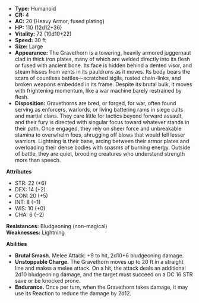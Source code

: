 - **Type:** Humanoid
- **CR:** 4
- **AC:** 20 (Heavy Armor, fused plating)
- **HP:** 110 (12d12+36)
- **Vitality:** 72 (10d10+22)
- **Speed:** 30 ft
- **Size:** Large
- **Appearance:** The Gravethorn is a towering, heavily armored juggernaut clad in thick iron plates, many of which are welded directly into its flesh or fused with ancient bone. Its face is hidden behind a dented visor, and steam hisses from vents in its pauldrons as it moves. Its body bears the scars of countless battles—scratched sigils, rusted chain-links, and broken weapons embedded in its frame. Despite its brutal bulk, it moves with frightening momentum, like a war machine barely restrained by flesh.
- **Disposition:** Gravethorns are bred, or forged, for war, often found serving as enforcers, warlords, or living battering rams in siege cults and martial clans. They care little for tactics beyond forward assault, and their fury is directed with singular focus toward whatever stands in their path. Once engaged, they rely on sheer force and unbreakable stamina to overwhelm foes, shrugging off blows that would fell lesser warriors. Lightning is their bane, arcing between their armor plates and overloading their dense bodies with spasms of burning energy. Outside of battle, they are quiet, brooding creatures who understand strength more than speech.

**Attributes**
- STR: 22 (+6)
- DEX: 14 (+2)
- CON: 20 (+5)
- INT: 8 (−1)
- WIS: 10 (+0)
- CHA: 6 (−2)

**Resistances:** Bludgeoning (non-magical)  
**Weaknesses:** Lightning

**Abilities**
- **Brutal Smash.** Melee Attack: +9 to hit, 2d10+6 bludgeoning damage.
- **Unstoppable Charge.** The Gravethorn moves up to 20 ft in a straight line and makes a melee attack. On a hit, the attack deals an additional 2d10 bludgeoning damage, and the target must succeed on a DC 16 STR save or be knocked prone.
- **Endurance.** Once per turn, when the Gravethorn takes damage, it may use its Reaction to reduce the damage by 2d12.
